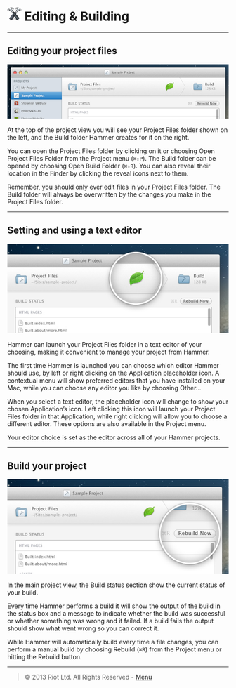 # ![](img/icon-small.png) Editing & Building

***

## Editing your project files

![](img/project-files.jpg)

At the top of the project view you will see your Project Files folder shown on the left, and the Build folder Hammer creates for it on the right.

You can open the Project Files folder by clicking on it or choosing Open Project Files Folder from the Project menu (`⌘⇧P`). The Build folder can be opened by choosing Open Build Folder (`⌘⇧B`). You can also reveal their location in the Finder by clicking the reveal icons next to them.

Remember, you should only ever edit files in your Project Files folder. The Build folder will always be overwritten by the changes you make in the Project Files folder.

***

## Setting and using a text editor

![](img/editor.jpg)

Hammer can launch your Project Files folder in a text editor of your choosing, making it convenient to manage your project from Hammer.

The first time Hammer is launched you can choose which editor Hammer should use, by left or right clicking on the Application placeholder icon. A contextual menu will show preferred editors that you have installed on your Mac, while you can choose any editor you like by choosing Other…

When you select a text editor, the placeholder icon will change to show your chosen Application’s icon. Left clicking this icon will launch your Project Files folder in that Application, while right clicking will allow you to choose a different editor. These options are also available in the Project menu.

Your editor choice is set as the editor across all of your Hammer projects.

***

## Build your project

![](img/rebuild-button.jpg)

In the main project view, the Build status section show the current status of your build.

Every time Hammer performs a build it will show the output of the build in the status box and a message to indicate whether the build was successful or whether something was wrong and it failed. If a build fails the output should show what went wrong so you can correct it.

While Hammer will automatically build every time a file changes, you can perform a manual build by choosing Rebuild (`⌘R`) from the Project menu or hitting the Rebuild button.

***

> © 2013 Riot Ltd. All Rights Reserved - [Menu](index.md "Main menu")